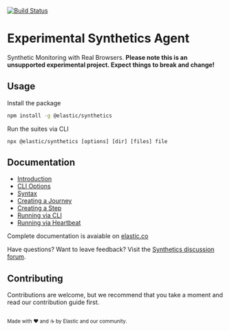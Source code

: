 [![Build Status](https://apm-ci.elastic.co/job/apm-agent-rum/job/elastic-synthetics/job/main/badge/icon)](https://apm-ci.elastic.co/job/apm-agent-rum/job/elastic-synthetics/job/main/)

# Experimental Synthetics Agent

Synthetic Monitoring with Real Browsers.
**Please note this is an unsupported experimental project. Expect things to break and change!**

## Usage

Install the package

```sh
npm install -g @elastic/synthetics
```

Run the suites via CLI

```
npx @elastic/synthetics [options] [dir] [files] file
```

## Documentation

- [Introduction](https://www.elastic.co/guide/en/observability/current/synthetic-monitoring.html)
- [CLI Options](https://www.elastic.co/guide/en/observability/current/synthetics-command-reference.html#elastic-synthetics-command)
- [Syntax](https://www.elastic.co/guide/en/observability/current/synthetics-create-test.html#synthetics-syntax)
- [Creating a Journey](https://www.elastic.co/guide/en/observability/current/synthetics-create-test.html#synthetics-create-journey)
- [Creating a Step](https://www.elastic.co/guide/en/observability/current/synthetics-create-test.html#synthetics-create-step)
- [Running via CLI](https://www.elastic.co/guide/en/observability/current/synthetics-create-test.html#synthetics-test-suite)
- [Running via Heartbeat](https://www.elastic.co/guide/en/observability/current/synthetics-create-test.html#synthetics-inline-journey)

Complete documentation is avaiable on [elastic.co](https://www.elastic.co/guide/en/observability/current/synthetic-monitoring.html)

Have questions? Want to leave feedback? Visit the [Synthetics discussion
forum](https://discuss.elastic.co/tags/c/observability/uptime/75/synthetics).

## Contributing

Contributions are welcome, but we recommend that you take a moment and read our contribution guide first.

<sup><br>Made with ♥️ and ☕️ by Elastic and our community.</sup>
